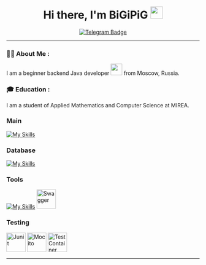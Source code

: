 <h1 align="center">Hi there, I'm BiGiPiG</a>  
<img src="https://github.com/blackcater/blackcater/raw/main/images/Hi.gif" height="32" /></h1>

<div id="badges" align="center">
  <a href="http://t.me/bigipig">
    <img src="https://img.shields.io/badge/Telegram-blue?style=for-the-badge&logo=Telegram&logoColor=white" alt="Telegram Badge"/>
  </a>
</div>

<div align="center">
   <img src="https://komarev.com/ghpvc/?username=BiGiPiG&style=flat-square&color=blue" alt=""/>
</div>

---

### :man_technologist: About Me :

I am a beginner backend Java developer <img src="https://media.giphy.com/media/WUlplcMpOCEmTGBtBW/giphy.gif" width="30"> from Moscow, Russia.

### 🎓 Education :

I am a student of Applied Mathematics and Computer Science at MIREA.

### Main
[![My Skills](https://skillicons.dev/icons?i=java,spring)](https://skillicons.dev)


### Database
[![My Skills](https://skillicons.dev/icons?i=postgres,mysql)](https://skillicons.dev)

### Tools
[![My Skills](https://skillicons.dev/icons?i=docker,hibernate,postman,gitlab,maven,gradle)](https://skillicons.dev)
<img src="https://github.com/user-attachments/assets/5578a975-30a2-4c03-982c-4b405cb4097b" width="50" height="50" alt="Swagger">

### Testing

<img src="https://github.com/user-attachments/assets/54b87a81-e176-4b65-adc4-034a1a881ad6" width="50" height="50" alt="Junit">
<img src="https://github.com/user-attachments/assets/98405c90-e64a-427a-b858-594e7de62258" width="50" height="50" alt="Mocito">
<img src="https://github.com/user-attachments/assets/00252f97-9ed5-4f15-b7c2-34ce4bcedecd" width="50" height="50" alt="TestContainer">

<!-- [![Top Langs](https://github-readme-stats.vercel.app/api/top-langs/?username=BiGiPiG&layout=compact&theme=vision-friendly-dark)](https://github.com/anuraghazra/github-readme-stats) -->

----




